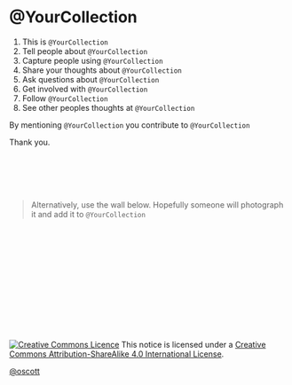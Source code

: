 # @YourCollection 

1. This is `@YourCollection`
2. Tell people about `@YourCollection`
3. Capture people using `@YourCollection`
4. Share your thoughts about `@YourCollection`
5. Ask questions about `@YourCollection`
6. Get involved with `@YourCollection`
7. Follow `@YourCollection`
8. See other peoples thoughts at `@YourCollection`

By mentioning `@YourCollection` you contribute to `@YourCollection`

Thank you.

<br>
<br>
<br>
<br>


> Alternatively, use the wall below. Hopefully someone will photograph it and add it to `@YourCollection`

<br>
<br>
<br>
<br>
<br>
<br>
<br>
<br>
<br>
<br>
<br>
<br>
<a rel="license" href="http://creativecommons.org/licenses/by-sa/4.0/"><img alt="Creative Commons Licence" style="border-width:0" src="https://i.creativecommons.org/l/by-sa/4.0/88x31.png" /></a> This notice is licensed under a <a rel="license" href="http://creativecommons.org/licenses/by-sa/4.0/">Creative Commons Attribution-ShareAlike 4.0 International License</a>. 

[@oscott](https://github.com/oscott)

<!--stackedit_data:
eyJoaXN0b3J5IjpbNzY5OTY5ODc0LDYxNjc0MDIxMiwtMTMyOT
M1OTMyOSw3OTczMTgwXX0=
-->
